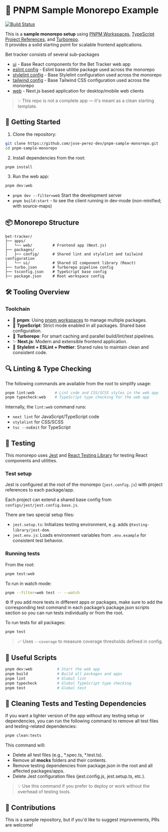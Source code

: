 # 🧪 PNPM Sample Monorepo Example

[![Build Status](https://github.com/jose-perez-dev/bet-tracker/actions/workflows/tests.yml/badge.svg)](https://github.com/jose-perez-dev/bet-tracker/actions/workflows/tests.yml)



This is a **sample monorepo setup** using [PNPM Workspaces](https://pnpm.io/workspaces), [TypeScript Project References](https://www.typescriptlang.org/docs/handbook/project-references.html), and [Turborepo](https://turbo.build/repo).  
It provides a solid starting point for scalable frontend applications.

Bet tracker consists of several sub-packages

* [ui][ui] - Base React components for the Bet Tracker web app
* [eslint config][eslint] - Eslint base utilitie package used across the monorepo
* [stylelint config][stylelint] - Base Stylelint configuration used across the monorepo
* [tailwind config][tailwind] - Base Tailwind CSS configuration used across the monorepo
* [web][web] - Next.js based application for desktop/mobile web clients

> 💡 This repo is not a complete app — it's meant as a clean starting template.

## 🚀 Getting Started

1. Clone the repository:

```bash
git clone https://github.com/jose-perez-dev/pnpm-sample-monorepo.git
cd pnpm-sample-monorepo
```

2. Install dependencies from the root:

```bash
pnpm install
```

3. Run the web app:

```bash
pnpm dev:web
```

- `pnpm dev --filter=web` Start the development server
- `pnpm build:start` - to see the client running in dev-mode (non-minified; with source-maps)

## 📦 Monorepo Structure

```text
bet-tracker/
├── apps/
│   └── web/         # Frontend app (Next.js)
├── packages/
│   ├── config/      # Shared lint and stylelint and tailwind configuration
│   └── ui/          # Shared UI component library (React)
├── turbo.json       # Turborepo pipeline config
├── tsconfig.json    # TypeScript base config
├── package.json     # Root workspace config
```

## 🛠️ Tooling Overview

### Toolchain

* 🧩 **pnpm**: Using [pnpm workspaces](https://pnpm.io/workspaces) to manage multiple packages.
* 🧪 **TypeScript**: Strict mode enabled in all packages. Shared base configuration.
* 🚀 **Turborepo**: For smart caching and parallel build/lint/test pipelines.
* ✨ **Next.js**: Modern and extensible frontend application.
* 🎨 **Stylelint + ESLint + Prettier**: Shared rules to maintain clean and consistent code.

## 🔍 Linting & Type Checking

The following commands are available from the root to simplify usage:

```bash
pnpm lint:web         # Lint code and CSS/SCSS styles in the web app
pnpm typecheck:web    # TypeScript type checking for the web app
```

Internally, the `lint:web` command runs:

* `next lint` for JavaScript/TypeScript code
* `stylelint` for CSS/SCSS
* `tsc --noEmit` for TypeScript

## 🧪 Testing

This monorepo uses [Jest](https://jestjs.io/) and [React Testing Library](https://testing-library.com/docs/react-testing-library/intro/) for testing React components and utilities.

### Test setup

Jest is configured at the root of the monorepo (`jest.config.js`) with project references to each package/app.

Each project can extend a shared base config from `configs/jest/jest.config.base.js`.

There are two special setup files:

* `jest.setup.ts`: Initializes testing environment, e.g. adds `@testing-library/jest-dom`.
* `jest.env.js`: Loads environment variables from `.env.example` for consistent test behavior.

### Running tests

From the root:

```bash
pnpm test:web
```

To run in watch mode:

```bash
pnpm --filter=web test -- --watch
```

⚙️ If you add more tests in different apps or packages, make sure to add the corresponding test command in each package’s package.json scripts section so you can run tests individually or from the root.

To run tests for all packages:

```bash
pnpm test
```

> ✅ Uses `--coverage` to measure coverage thresholds defined in config.

## 🧰 Useful Scripts

```bash
pnpm dev:web           # Start the web app
pnpm build             # Build all packages and apps
pnpm lint              # Global lint
pnpm typecheck         # Global TypeScript type checking
pnpm test              # Global test
```

## 🧹 Cleaning Tests and Testing Dependencies

If you want a lighter version of the app without any testing setup or dependencies, you can run the following command to remove all test files and testing-related dependencies:

```bash
pnpm clean:tests
```

This command will:

- Delete all test files (e.g., *.spec.ts, *.test.ts).
- Remove all __mocks__ folders and their contents.
- Remove testing dependencies from package.json in the root and all affected packages/apps.
- Delete Jest configuration files (jest.config.js, jest.setup.ts, etc.).

> 💡 Use this command if you prefer to deploy or work without the overhead of testing tools.

## 🤝 Contributions

This is a sample repository, but if you'd like to suggest improvements, PRs are welcome!


[ui]: https://github.com/jose-perez-dev/bet-tracker/tree/main/packages/ui
[eslint]: https://github.com/jose-perez-dev/bet-tracker/tree/main/packages/config/eslint-config
[stylelint]: https://github.com/jose-perez-dev/bet-tracker/tree/main/packages/config/stylelint-config
[tailwind]: https://github.com/jose-perez-dev/bet-tracker/tree/main/packages/config/tailwind-config
[web]: https://github.com/jose-perez-dev/bet-tracker/tree/main/apps/web